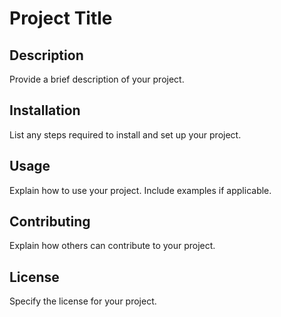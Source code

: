 # Project Title

## Description

Provide a brief description of your project.

## Installation

List any steps required to install and set up your project.

## Usage

Explain how to use your project. Include examples if applicable.

## Contributing

Explain how others can contribute to your project.

## License

Specify the license for your project.

